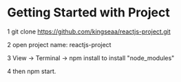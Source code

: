 # Getting Started with Project

1 git clone https://github.com/kingseaa/reactjs-project.git

2 open project name: reactjs-project

3 View -> Terminal -> npm install to install "node_modules"

4 then npm start.
